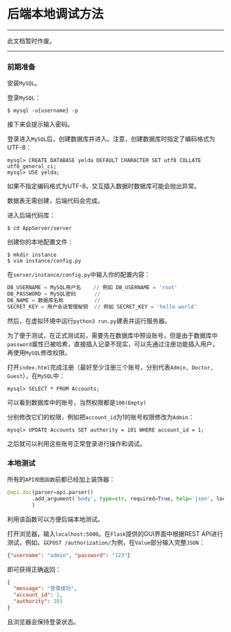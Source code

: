 # 后端本地调试方法

---

此文档暂时作废。

---

### 前期准备

安装`MySQL`。

登录`MySQL`：

``` shell
$ mysql -u{username} -p
```

接下来会提示输入密码。

登录进入`MySQL`后，创建数据库并进入。注意，创建数据库时指定了编码格式为UTF-8：

```mysql
mysql> CREATE DATABASE yelda DEFAULT CHARACTER SET utf8 COLLATE utf8_general_ci;
mysql> USE yelda;
```

如果不指定编码格式为UTF-8，交互插入数据时数据库可能会抛出异常。

数据表无需创建，后端代码会完成。

进入后端代码库：

```shell
$ cd AppServer/server
```

创建你的本地配置文件：

```shell
$ mkdir instance
$ vim instance/config.py
```

在`server/instance/config.py`中输入你的配置内容：

```python
DB_USERNAME = MySQL用户名    // 例如 DB_USERNAME = 'root'
DB_PASSWORD = MySQL密码      // 
DB_NAME = 数据库名称          // 
SECRET_KEY = 用户会话管理秘钥  // 例如 SECRET_KEY = 'hello world'
```

然后，在虚拟环境中运行`python3 run.py`建表并运行服务器。

为了便于测试，在正式测试前，需要先在数据库中预设账号，但是由于数据库中`password`属性已被哈希，直接插入记录不现实，可以先通过注册功能插入用户，再使用`MySQL`修改权限。

打开`index.html`完成注册（最好至少注册三个账号，分别代表`Admin, Doctor, Guest`），在`MySQL`中：

```mysql
mysql> SELECT * FROM Accounts;
```

可以看到数据库中的账号，当然权限都是`100(Empty)`

分别修改它们的权限，例如把`account_id`为1的账号权限修改为`Admin`：

```mysql
mysql> UPDATE Accounts SET authority = 101 WHERE account_id = 1;
```

之后就可以利用这些账号正常登录进行操作和调试。

### 本地测试

所有的`API视图函数`前都已经加上装饰器：

```python
@api.doc(parser=api.parser()
		.add_argument('body', type=str, required=True, help='json', location='json')
        )
```

利用该函数可以方便后端本地测试。

打开浏览器，输入`localhost:5000`。在`Flask`提供的GUI界面中根据REST API进行测试，例如，以`POST /authorization/`为例，在`Value`部分输入完整`JSON`：

```json
{"username": "admin", "password": "123"}
```

即可获得正确返回：

```json
{
  "message": "登录成功",
  "account_id": 1,
  "authority": 101
}
```

且浏览器会保持登录状态。

